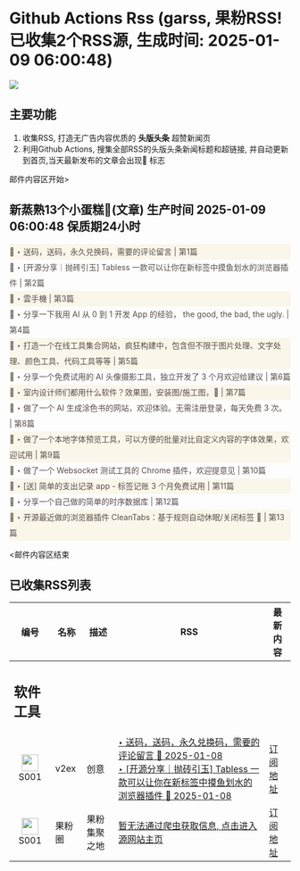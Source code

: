 # Github Actions Rss (garss, 果粉RSS! 已收集2个RSS源, 生成时间: 2025-01-09 06:00:48)

![](https://cdn.jsdelivr.net/gh/xinkeji/garss/_media/ga-rss.png)



## 主要功能
1. 收集RSS, 打造无广告内容优质的 **头版头条** 超赞新闻页
2. 利用Github Actions, 搜集全部RSS的头版头条新闻标题和超链接, 并自动更新到首页,当天最新发布的文章会出现🌈 标志

邮件内容区开始>
<h2>新蒸熟13个小蛋糕🍰(文章) 生产时间 2025-01-09 06:00:48 保质期24小时</h2>

<div style='line-height:3;background-color:#FAF6EA;' ><a href='https://www.v2ex.com/t/1103712#reply22' style="line-height:2;text-decoration:none;display:block;color:#584D49;">🌈 ‣ 送码，送码，永久兑换码，需要的评论留言 | 第1篇</a></div><div style='line-height:3;' ><a href='https://www.v2ex.com/t/1103720#reply0' style="line-height:2;text-decoration:none;display:block;color:#584D49;">🌈 ‣ [开源分享｜抛砖引玉] Tabless 一款可以让你在新标签中摸鱼划水的浏览器插件 | 第2篇</a></div><div style='line-height:3;background-color:#FAF6EA;' ><a href='https://www.v2ex.com/t/1103526#reply8' style="line-height:2;text-decoration:none;display:block;color:#584D49;">🌈 ‣ 雲手機 | 第3篇</a></div><div style='line-height:3;' ><a href='https://www.v2ex.com/t/1103636#reply0' style="line-height:2;text-decoration:none;display:block;color:#584D49;">🌈 ‣ 分享一下我用 AI 从 0 到 1 开发 App 的经验， the good, the bad, the ugly. | 第4篇</a></div><div style='line-height:3;background-color:#FAF6EA;' ><a href='https://www.v2ex.com/t/1103552#reply2' style="line-height:2;text-decoration:none;display:block;color:#584D49;">🌈 ‣ 打造一个在线工具集合网站，疯狂构建中，包含但不限于图片处理、文字处理、颜色工具、代码工具等等 | 第5篇</a></div><div style='line-height:3;' ><a href='https://www.v2ex.com/t/1103478#reply2' style="line-height:2;text-decoration:none;display:block;color:#584D49;">🌈 ‣ 分享一个免费试用的 AI 头像摄影工具，独立开发了 3 个月欢迎给建议 | 第6篇</a></div><div style='line-height:3;background-color:#FAF6EA;' ><a href='https://www.v2ex.com/t/1103653#reply1' style="line-height:2;text-decoration:none;display:block;color:#584D49;">🌈 ‣ 室内设计师们都用什么软件？效果图，安装图/施工图，🙏 | 第7篇</a></div><div style='line-height:3;' ><a href='https://www.v2ex.com/t/1103399#reply12' style="line-height:2;text-decoration:none;display:block;color:#584D49;">🌈 ‣ 做了一个 AI 生成涂色书的网站，欢迎体验。无需注册登录，每天免费 3 次。 | 第8篇</a></div><div style='line-height:3;background-color:#FAF6EA;' ><a href='https://www.v2ex.com/t/1103525#reply2' style="line-height:2;text-decoration:none;display:block;color:#584D49;">🌈 ‣ 做了一个本地字体预览工具，可以方便的批量对比自定义内容的字体效果，欢迎试用 | 第9篇</a></div><div style='line-height:3;' ><a href='https://www.v2ex.com/t/1103362#reply12' style="line-height:2;text-decoration:none;display:block;color:#584D49;">🌈 ‣ 做了一个 Websocket 测试工具的 Chrome 插件，欢迎提意见 | 第10篇</a></div><div style='line-height:3;background-color:#FAF6EA;' ><a href='https://www.v2ex.com/t/1103493#reply2' style="line-height:2;text-decoration:none;display:block;color:#584D49;">🌈 ‣ [送] 简单的支出记录 app - 标签记账 3 个月免费试用 | 第11篇</a></div><div style='line-height:3;' ><a href='https://www.v2ex.com/t/1103485#reply0' style="line-height:2;text-decoration:none;display:block;color:#584D49;">🌈 ‣ 分享一个自己做的简单的时序数据库 | 第12篇</a></div><div style='line-height:3;background-color:#FAF6EA;' ><a href='https://www.v2ex.com/t/1103414#reply2' style="line-height:2;text-decoration:none;display:block;color:#584D49;">🌈 ‣ 开源最近做的浏览器插件 CleanTabs：基于规则自动休眠/关闭标签 🚀 | 第13篇</a></div>

<邮件内容区结束

## 已收集RSS列表

| 编号 | 名称 | 描述 | RSS | 最新内容 |
| --- | --- | --- | --- | --- |
| <h2 id="软件工具">软件工具</h2> |  |   |  |  |
| <div id="S001" style="text-align: center;"><img src="https://cdn.jsdelivr.net/gh/zhaoolee/garss/_media/favicon/S001.png" width="30px" style="width:30px;height: auto;"/><br><span>S001</span></div> | v2ex | 创意 | [‣ 送码，送码，永久兑换码，需要的评论留言 🌈 2025-01-08](https://www.v2ex.com/t/1103712#reply22)<br/>[‣ \[开源分享｜抛砖引玉\] Tabless 一款可以让你在新标签中摸鱼划水的浏览器插件 🌈 2025-01-08](https://www.v2ex.com/t/1103720#reply0) | [订阅地址](https://www.v2ex.com/feed/tab/creative.xml) |
| <div id="S001" style="text-align: center;"><img src="https://cdn.jsdelivr.net/gh/zhaoolee/garss/_media/favicon/S001.png" width="30px" style="width:30px;height: auto;"/><br><span>S001</span></div> | 果粉圈 | 果粉集聚之地 | [暂无法通过爬虫获取信息, 点击进入源网站主页](https://g0f.cn) | [订阅地址](https://g0f.cn/rss.xml) |



